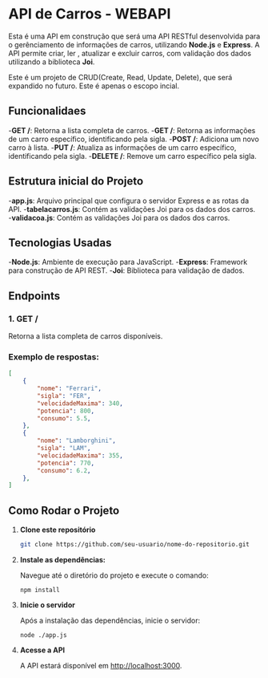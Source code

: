 # API de Carros - WEBAPI

Esta é uma API em construção que será uma API RESTful desenvolvida para o gerênciamento de informações de carros, utilizando 
**Node.js** e **Express**. A API permite criar, ler , atualizar e excluir carros, com validação dos dados utilizando a
biblioteca **Joi**.

Este é um projeto de CRUD(Create, Read, Update, Delete), que será expandido no futuro. Este é apenas o escopo incial.

## Funcionalidaes 

-**GET /**: Retorna a lista completa de carros.
-**GET /**: Retorna as informações de um carro específico, identificando pela sigla.
-**POST /**: Adiciona um novo carro à lista.
-**PUT /**: Atualiza as informações de um carro específico, identificando pela sigla.
-**DELETE /**: Remove um carro específico pela sigla.

## Estrutura inicial do Projeto

-**app.js**: Arquivo principal que configura o servidor Express e as rotas da API.
-**tabelacarros.js**: Contém as validações Joi para os dados dos carros.
-**validacoa.js**: Contém as validações Joi para os dados dos carros.

## Tecnologias Usadas

-**Node.js**: Ambiente de execução para JavaScript.
-**Express**: Framework para construção de API REST.
-**Joi**: Biblioteca para validação de dados.

## Endpoints

### 1. **GET /**

Retorna a lista completa de carros disponíveis.

### Exemplo de respostas:

```json
[
    {  
        "nome": "Ferrari",
        "sigla": "FER",
        "velocidadeMaxima": 340,
        "potencia": 800,
        "consumo": 5.5,   
    },
    {  
        "nome": "Lamborghini",
        "sigla": "LAM",
        "velocidadeMaxima": 355,
        "potencia": 770,
        "consumo": 6.2,  
    },
]
```
## Como Rodar o Projeto 

1. **Clone este repositório**

    ```bash
    git clone https://github.com/seu-usuario/nome-do-repositorio.git
    ```

2. **Instale as dependências:**

    Navegue até o diretório do projeto e execute o comando:

    ```
    npm install
    ```
3.  **Inicie o servidor**

    Após a instalação das dependências, inicie o servidor:

    ```
    node ./app.js
    ```

4. **Acesse a API**

    A API estará disponível em [http://localhost:3000](http://localhost:3000).
    
